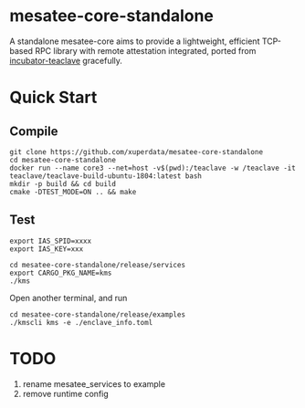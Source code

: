 # mesatee-core-standalone
A standalone mesatee-core aims to provide a lightweight, efficient TCP-based RPC library with remote attestation integrated, ported from [incubator-teaclave](https://github.com/apache/incubator-teaclave) gracefully. 

# Quick Start

## Compile
```
git clone https://github.com/xuperdata/mesatee-core-standalone
cd mesatee-core-standalone
docker run --name core3 --net=host -v$(pwd):/teaclave -w /teaclave -it teaclave/teaclave-build-ubuntu-1804:latest bash
mkdir -p build && cd build
cmake -DTEST_MODE=ON .. && make
```

## Test
```
export IAS_SPID=xxxx
export IAS_KEY=xxx

cd mesatee-core-standalone/release/services
export CARGO_PKG_NAME=kms
./kms
```

Open another terminal, and run
```
cd mesatee-core-standalone/release/examples
./kmscli kms -e ./enclave_info.toml
```

# TODO
1. rename mesatee_services to example
2. remove runtime config

 
